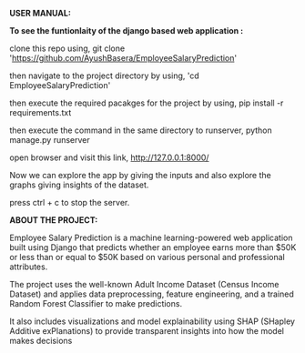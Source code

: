 **USER MANUAL:**

**To see the funtionlaity of the django based web application :**

clone this repo using,      git clone 'https://github.com/AyushBasera/EmployeeSalaryPrediction'

then navigate to the project directory by using,      'cd EmployeeSalaryPrediction'

then execute the required pacakges for the project by using,     pip install -r requirements.txt

then execute the command in the same directory to runserver,    python manage.py runserver

open browser and visit this link,     http://127.0.0.1:8000/

Now we can explore the app by giving the inputs and also explore the graphs giving insights of the dataset.

press ctrl + c to stop the server.


**ABOUT THE PROJECT:**

Employee Salary Prediction is a machine learning-powered web application built using Django that predicts 
whether an employee earns more than $50K or less than or equal to $50K based on various personal and professional attributes.

The project uses the well-known Adult Income Dataset (Census Income Dataset) and applies data preprocessing, feature engineering, 
and a trained Random Forest Classifier to make predictions. 

It also includes visualizations and model explainability using SHAP (SHapley Additive exPlanations) to provide transparent insights 
into how the model makes decisions
